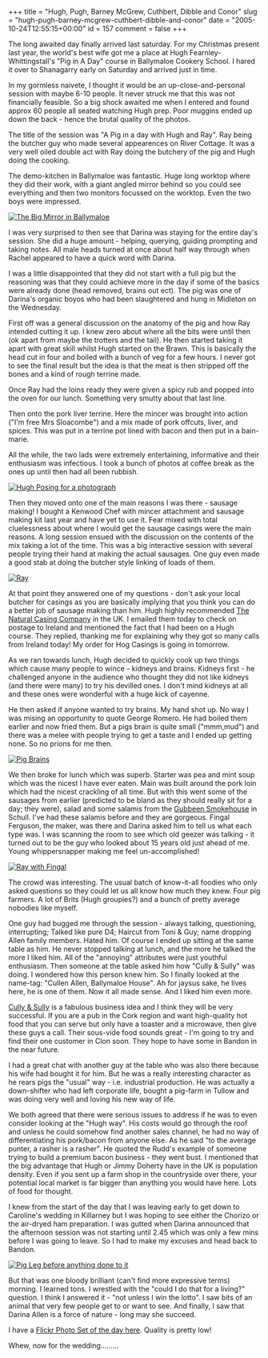 +++
title = "Hugh, Pugh, Barney McGrew, Cuthbert, Dibble and Conor"
slug = "hugh-pugh-barney-mcgrew-cuthbert-dibble-and-conor"
date = "2005-10-24T12:55:15+00:00"
id = 157
comment = false
+++

The long awaited day finally arrived last saturday. For my Christmas present last year, the world's best wife got  me a place at Hugh Fearnley-Whittingstall's "Pig in A Day" course in Ballymaloe Cookery School. I hared it over to Shanagarry early on Saturday and arrived just in time.

In my gormless naivete, I thought it would be an up-close-and-personal session with maybe 6-10 people. It never struck me that this was not financially feasible. So a big shock awaited me when I entered and found approx 60 people all seated watching Hugh prep. Poor muggins ended up down the back - hence the brutal quality of the photos.

The title of the session was "A Pig in a day with Hugh and Ray". Ray being the butcher guy who made several appearences on River Cottage. It was a very well oiled double act with Ray doing the butchery of the pig and Hugh doing the cooking. 

The demo-kitchen in Ballymaloe was fantastic. Huge long worktop where they did their work, with a giant angled mirror behind so you could see everything and then two monitors focussed on the worktop. Even the two boys were impressed. 

[![The Big Mirror in Ballymaloe](http://static.flickr.com/32/55584952_8644620dc9_m.jpg)](http://www.flickr.com/photos/bandon1/55584952/ "Photo Sharing")

I was very surprised to then see that Darina was staying for the entire day's session. She did a huge amount - helping, querying, guiding prompting and taking notes.  All male heads turned at once about half way through when Rachel appeared to have a quick word with Darina.

I was a little disappointed that they did not start with a full pig but the reasoning was that they could achieve more in the day if some of the basics were already done (head removed, brains out ect). The pig was one of Darina's organic boyos who had been slaughtered and hung in Midleton on the Wednesday.

First off was a general discussion on the anatomy of the pig and how Ray intended cutting it up. I knew zero about where all the bits were until then (ok apart from maybe the trotters and the tail). He then started taking it apart with great skill whilst Hugh started on the Brawn. This is basically the head cut in four and boiled with a bunch of veg for a few hours. I never got to see the final result but the idea is that the meat is then stripped off the bones and a kind of rough terrine made. 

Once Ray had the loins ready they were given a spicy rub and popped into the oven for our lunch. Something very smutty about that last line.

Then onto the pork liver terrine. Here the mincer was brought into action ("I'm free Mrs Sloacombe") and a mix made of pork offcuts, liver, and spices. This was put in a terrine pot lined with bacon and then put in a bain-marie.

All the while, the two lads were extremely entertaining, informative and their enthusiasm was infectious. I took a bunch of photos at coffee break as the ones up until then had all been rubbish.

[![Hugh Posing for a photograph](http://static.flickr.com/28/55584765_aef17fe334_m.jpg)](http://www.flickr.com/photos/bandon1/55584765/ "Photo Sharing")

Then they moved onto one of the main reasons I was there - sausage making! I bought a Kenwood Chef with mincer attachment and sausage making kit last year and have yet to use it. Fear mixed with total cluelessness about where I would get the sausage casings were the main reasons. A long session ensued with the discussion on the contents of the mix taking a lot of the time. This was a big interactive session with several people trying their hand at making the actual sausages. One guy even made a good stab at doing the butcher style linking of loads of them. 

[![Ray](http://static.flickr.com/30/55585030_c7ce8e3857_m.jpg)](http://www.flickr.com/photos/bandon1/55585030/ "Photo Sharing")

At that point they answered one of my questions - don't ask your local butcher for casings as you are basically implying that you think you can do a better job of sausage making than him. Hugh highly recommended [The Natural Casing Company](http://www.naturalcasingco.co.uk/) in the UK. I emailed them today to check on postage to Ireland and mentioned the fact that I had been on a Hugh course. They replied, thanking me for explaining why they got so many calls from Ireland today! My order for Hog Casings is going in tomorrow.

As we ran towards lunch, Hugh decided to quickly cook up two things which cause many people to wince - kidneys and brains. Kidneys first - he challenged anyone in the audience who thought they did not like kidneys (and there were many) to try his devilled ones. I don't mind kidneys at all and these ones were wonderful with a huge kick of cayenne.

He then asked if anyone wanted to try brains. My hand shot up. No way I was mising an opportunity to quote George Romero. He had boiled them earlier and now fried them. But a pigs brain is quite small ("mmm,mud") and there was a melee with people trying to get a taste and I ended up getting none. So no prions for me then.

[![Pig Brains](http://static.flickr.com/26/55584448_74cb6591c8_m.jpg)](http://www.flickr.com/photos/bandon1/55584448/ "Photo Sharing")

We then broke for lunch which was superb. Starter was pea and mint soup which was the nicest I have ever eaten. Main was built around the pork loin which had the nicest crackling of all time. But with this went some of the sausages from earlier (predicted to be bland as they should really sit for a day; they were), salad and some salamis from the [Gubbeen Smokehouse](http://www.gubbeen.com/) in Schull. I've had these salamis before and they are gorgeous.  Fingal Ferguson, the maker, was there and Darina asked him to tell us what each type was. I was scanning the room to see which old geezer was talking - it turned out to be the guy who looked about 15 years old just ahead of me. Young whippersnapper making me feel un-accomplished! 

[![Ray with Fingal](http://static.flickr.com/24/55584647_6f94d1888c_m.jpg)](http://www.flickr.com/photos/bandon1/55584647/ "Photo Sharing")

The crowd was interesting. The usual batch of know-it-all foodies who only asked questions so they could let us all know how much they knew. Four pig farmers.  A lot of Brits (Hugh groupies?) and a bunch of pretty average nobodies like myself. 

One guy had bugged me through the session - always talking, questioning, interrupting; Talked like pure D4; Haircut from Toni & Guy; name dropping Allen family members. Hated him. Of course I ended up sitting at the same table as him. He never stopped talking at lunch, and the more he talked the more I liked him. All of the "annoying" attributes were just youthful enthusiasm. Then someone at the table asked him how "Cully & Sully" was doing. I wondered how this person knew him. So I finally looked at the name-tag: "Cullen Allen, Ballymaloe House". Ah for jaysus sake, he lives here, he is one of them. Now it all made sense. And I liked him even more. 

[Cully & Sully](http://www.cullyandsully.ie/) is a fabulous business idea and I think they will be very successful. If you are a pub in the Cork region and want high-quality hot food that you can serve but only have a toaster and a microwave, then give these guys a call. Their sous-vide food sounds great - I'm going to try and find their one customer in Clon soon. They hope to have some in Bandon in the near future.

I had a great chat with another guy at the table who was also there because his wife had bought it for him. But he was a really interesting character as he rears pigs the "usual" way - i.e. industrial production. He was actually a down-shifter who had left corporate life, bought a pig-farm in Tullow and was doing very well and loving his new way of life. 

We both agreed that there were serious issues to address if he was to even consider looking at the "Hugh way". His costs would go through the roof and unless he could somehow find another sales channel, he had no way of differentiating his pork/bacon from anyone else. As he said "to the average punter, a rasher is a rasher". He quoted the Rudd's example of someone trying to build a premium bacon business - they went bust. I mentioned that the big advantage that Hugh or Jimmy Doherty have in the UK is population density. Even if you sent up a farm shop in the countryside over there, your potential local market is far bigger than anything you would have here. Lots of food for thought.

I knew from the start of the day that I was leaving early to get down to Caroline's wedding in Killarney but I was hoping to see either the Chorizo or the air-dryed ham preparation. I was gutted when Darina announced that the afternoon session was not starting until 2.45 which was only a few mins before I was going to leave. So I had to make my excuses and head back to Bandon.

[![Pig Leg before anything done to it](http://static.flickr.com/24/55584721_8c32bbf8dd_m.jpg)](http://www.flickr.com/photos/bandon1/55584721/ "Photo Sharing")

But that was one bloody brilliant (can't find more expressive terms) morning. I learned tons. I wrestled with the "could I do that for a living?" question. I think I answered it -  "not unless I win the lotto". I saw bits of an animal that very few people get to or want to see. And finally, I saw that Darina Allen is a force of nature - long may she succeed. 

I have a [Flickr Photo Set of the day here](http://www.flickr.com/photos/bandon1/sets/1203940/). Quality is pretty low!

Whew, now for the wedding.........
